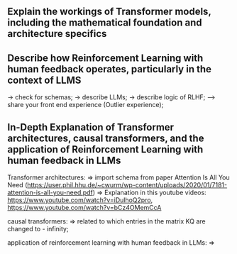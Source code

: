 ## Explain the workings of Transformer models, including the mathematical foundation and architecture specifics

## Describe how Reinforcement Learning with human feedback operates, particularly in the context of LLMS

-> check for schemas;
-> describe LLMs;
-> describe logic of RLHF;
--> share your front end experience (Outlier experience);

## In-Depth Explanation of Transformer architectures, causal transformers, and the application of Reinforcement Learning with human feedback in LLMs

Transformer architectures:
=> import schema from paper Attention Is All You Need (https://user.phil.hhu.de/~cwurm/wp-content/uploads/2020/01/7181-attention-is-all-you-need.pdf)
=> Explanation in this youtube videos: https://www.youtube.com/watch?v=iDulhoQ2pro, https://www.youtube.com/watch?v=bCz4OMemCcA

causal transformers:
=> related to which entries in the matrix KQ are changed to - infinity;

application of reinforcement learning with human feedback in LLMs:
=> 
